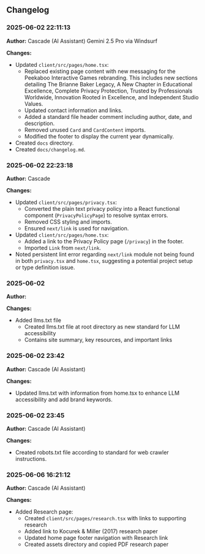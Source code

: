 ## Changelog

### 2025-06-02 22:11:13

**Author:** Cascade (AI Assistant) Gemini 2.5 Pro via Windsurf

**Changes:**

*   Updated `client/src/pages/home.tsx`:
    *   Replaced existing page content with new messaging for the Peekaboo Interactive Games rebranding. This includes new sections detailing The Brianne Baker Legacy, A New Chapter in Educational Excellence, Complete Privacy Protection, Trusted by Professionals Worldwide, Innovation Rooted in Excellence, and Independent Studio Values.
    *   Updated contact information and links.
    *   Added a standard file header comment including author, date, and description.
    *   Removed unused `Card` and `CardContent` imports.
    *   Modified the footer to display the current year dynamically.
*   Created `docs` directory.
*   Created `docs/changelog.md`.

### 2025-06-02 22:23:18

**Author:** Cascade

**Changes:**

*   Updated `client/src/pages/privacy.tsx`:
    *   Converted the plain text privacy policy into a React functional component (`PrivacyPolicyPage`) to resolve syntax errors.
    *   Removed CSS styling and imports.
    *   Ensured `next/link` is used for navigation.
*   Updated `client/src/pages/home.tsx`:
    *   Added a link to the Privacy Policy page (`/privacy`) in the footer.
    *   Imported `Link` from `next/link`.
*   Noted persistent lint error regarding `next/link` module not being found in both `privacy.tsx` and `home.tsx`, suggesting a potential project setup or type definition issue.

### 2025-06-02

**Author:** 

**Changes:**

*   Added llms.txt file
    *   Created llms.txt file at root directory as new standard for LLM accessibility
    *   Contains site summary, key resources, and important links

### 2025-06-02 23:42

**Author:** Cascade (AI Assistant)

**Changes:**

*   Updated llms.txt with information from home.tsx to enhance LLM accessibility and add brand keywords.

### 2025-06-02 23:45

**Author:** Cascade (AI Assistant)

**Changes:**

*   Created robots.txt file according to standard for web crawler instructions.

### 2025-06-06 16:21:12

**Author:** Cascade (AI Assistant)

**Changes:**

*   Added Research page:
    *   Created `client/src/pages/research.tsx` with links to supporting research
    *   Added link to Kocurek & Miller (2017) research paper
    *   Updated home page footer navigation with Research link
    *   Created assets directory and copied PDF research paper
